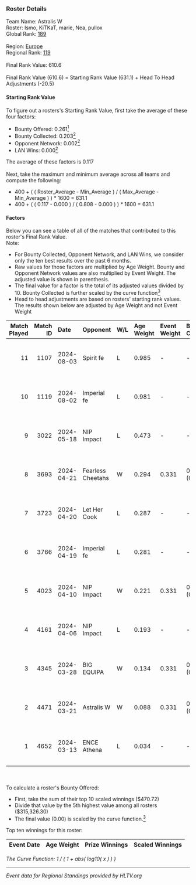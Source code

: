### Roster Details<br />
Team Name: Astralis W<br />
Roster: Ismo, KiTKaT, marie, Nea, pullox<br />
Global Rank: [189](../../standings_global_2024_09_04.md)<br />
<br />
Region: [Europe]( ../../standings_europe_2024_09_04.md)<br />
Regional Rank: [119]( ../../standings_europe_2024_09_04.md)<br />
<br />
Final Rank Value:  610.6<br />
<br />
Final Rank Value (610.6) = Starting Rank Value (631.1) + Head To Head Adjustments (-20.5)<br />

#### Starting Rank Value<br />
To figure out a rosters's Starting Rank Value, first take the average of these four factors:<br />
- Bounty Offered: 0.261[<sup>1</sup>](#table2)
- Bounty Collected: 0.203[<sup>2</sup>](#table1)
- Opponent Network: 0.002[<sup>2</sup>](#table1)
- LAN Wins: 0.000[<sup>2</sup>](#table1)

The average of these factors is 0.117<br />
<br />
Next, take the maximum and minimum average across all teams and compute the following:<br />
- 400 + ( ( Roster_Average - Min_Average ) / ( Max_Average - Min_Average ) ) * 1600 = 631.1
- 400 + ( ( 0.117 - 0.000 ) / ( 0.808 - 0.000 ) ) * 1600 = 631.1


#### Factors<br />
Below you can see a table of all of the matches that contributed to this roster's Final Rank Value.<br />
Note:<br />

- For Bounty Collected, Opponent Network, and LAN Wins, we consider only the ten best results over the past 6 months.
- Raw values for those factors are multiplied by Age Weight. Bounty and Opponent Network values are also multiplied by Event Weight. The adjusted value is shown in parenthesis.
- The final value for a factor is the total of its adjusted values divided by 10. Bounty Collected is further scaled by the curve function[<sup>3</sup>](#curveFunction)
- Head to head adjustments are based on rosters' starting rank values. The results shown below are adjusted by Age Weight and not Event Weight
<span id="table1"></span><br />


| Match Played | Match ID | Date       | Opponent          | W/L | Age Weight | Event Weight | Bounty Collected | Opponent Network | LAN Wins  | H2H Adj. | Roster                           |
| -: | -: | :- | :- | :- | :- | :- | :- | :- | :- | -: | :- |
|           11 |     1107 | 2024-08-03 | Spirit fe         | L   | 0.985      | -            | -                | -                | -         |   -15.40 | Ismo, KiTKaT, marie, Nea, pullox |
|           10 |     1119 | 2024-08-02 | Imperial fe       | L   | 0.981      | -            | -                | -                | -         |    -4.23 | Ismo, KiTKaT, marie, Nea, pullox |
|            9 |     3022 | 2024-05-18 | NIP Impact        | L   | 0.473      | -            | -                | -                | -         |    -6.39 | Ann4, D7, KiTKaT, Nea, pullox    |
|            8 |     3693 | 2024-04-21 | Fearless Cheetahs | W   | 0.294      | 0.331        | 0.001 (0.000)    | 0.031 (0.003)    | 0 (0.000) |     4.58 | Ann4, D7, KiTKaT, Nea, pullox    |
|            7 |     3723 | 2024-04-20 | Let Her Cook      | L   | 0.287      | -            | -                | -                | -         |    -2.13 | Ann4, D7, KiTKaT, Nea, pullox    |
|            6 |     3766 | 2024-04-19 | Imperial fe       | L   | 0.281      | -            | -                | -                | -         |    -1.41 | Ann4, D7, KiTKaT, Nea, pullox    |
|            5 |     4023 | 2024-04-10 | NIP Impact        | W   | 0.221      | 0.331        | 0.006 (0.000)    | 0.186 (0.014)    | 0 (0.000) |     4.05 | Ann4, D7, KiTKaT, Nea, pullox    |
|            4 |     4161 | 2024-04-06 | NIP Impact        | L   | 0.193      | -            | -                | -                | -         |    -2.61 | Ann4, D7, KiTKaT, Nea, pullox    |
|            3 |     4345 | 2024-03-28 | BIG EQUIPA        | W   | 0.134      | 0.331        | 0.013 (0.001)    | 0.113 (0.005)    | 0 (0.000) |     2.64 | Ann4, D7, KiTKaT, Nea, pullox    |
|            2 |     4471 | 2024-03-21 | Astralis W        | W   | 0.088      | 0.331        | 0.001 (0.000)    | 0.009 (0.000)    | 0 (0.000) |     0.97 | Ann4, D7, KiTKaT, Nea, pullox    |
|            1 |     4652 | 2024-03-13 | ENCE Athena       | L   | 0.034      | -            | -                | -                | -         |    -0.56 | Ann4, D7, KiTKaT, Nea, pullox    |

<br />
<span id="table2"></span><br />
To calculate a roster's Bounty Offered:<br />

- First, take the sum of their top 10 scaled winnings ($470.72)
- Divide that value by the 5th highest value among all rosters ($315,326.30)
- The final value (0.00) is scaled by the curve function.[<sup>3</sup>](#curveFunction)

Top ten winnings for this roster:<br />

| Event Date | Age Weight | Prize Winnings | Scaled Winnings |
| :- | -: | :- | :- |


<span id="curveFunction"></span>_The Curve Function: 1 / ( 1 + abs( log10( x ) ) )_<br />

---
_Event data for Regional Standings provided by HLTV.org_<br />
